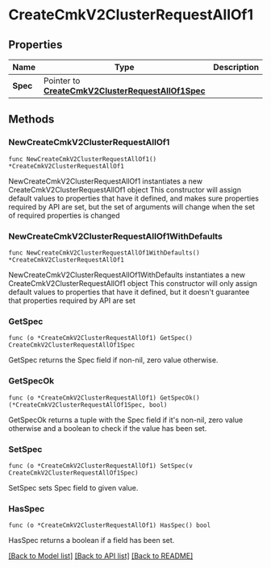 # CreateCmkV2ClusterRequestAllOf1

## Properties

Name | Type | Description | Notes
------------ | ------------- | ------------- | -------------
**Spec** | Pointer to [**CreateCmkV2ClusterRequestAllOf1Spec**](CreateCmkV2ClusterRequestAllOf1Spec.md) |  | [optional] 

## Methods

### NewCreateCmkV2ClusterRequestAllOf1

`func NewCreateCmkV2ClusterRequestAllOf1() *CreateCmkV2ClusterRequestAllOf1`

NewCreateCmkV2ClusterRequestAllOf1 instantiates a new CreateCmkV2ClusterRequestAllOf1 object
This constructor will assign default values to properties that have it defined,
and makes sure properties required by API are set, but the set of arguments
will change when the set of required properties is changed

### NewCreateCmkV2ClusterRequestAllOf1WithDefaults

`func NewCreateCmkV2ClusterRequestAllOf1WithDefaults() *CreateCmkV2ClusterRequestAllOf1`

NewCreateCmkV2ClusterRequestAllOf1WithDefaults instantiates a new CreateCmkV2ClusterRequestAllOf1 object
This constructor will only assign default values to properties that have it defined,
but it doesn't guarantee that properties required by API are set

### GetSpec

`func (o *CreateCmkV2ClusterRequestAllOf1) GetSpec() CreateCmkV2ClusterRequestAllOf1Spec`

GetSpec returns the Spec field if non-nil, zero value otherwise.

### GetSpecOk

`func (o *CreateCmkV2ClusterRequestAllOf1) GetSpecOk() (*CreateCmkV2ClusterRequestAllOf1Spec, bool)`

GetSpecOk returns a tuple with the Spec field if it's non-nil, zero value otherwise
and a boolean to check if the value has been set.

### SetSpec

`func (o *CreateCmkV2ClusterRequestAllOf1) SetSpec(v CreateCmkV2ClusterRequestAllOf1Spec)`

SetSpec sets Spec field to given value.

### HasSpec

`func (o *CreateCmkV2ClusterRequestAllOf1) HasSpec() bool`

HasSpec returns a boolean if a field has been set.


[[Back to Model list]](../README.md#documentation-for-models) [[Back to API list]](../README.md#documentation-for-api-endpoints) [[Back to README]](../README.md)


